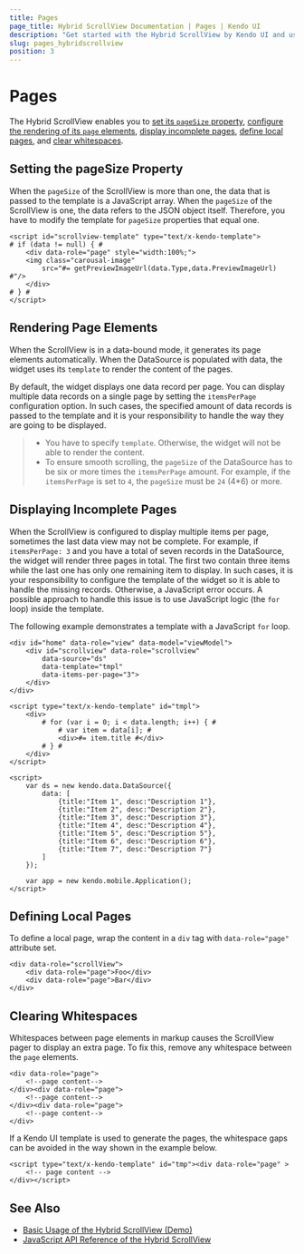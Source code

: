 ```yaml
---
title: Pages
page_title: Hybrid ScrollView Documentation | Pages | Kendo UI
description: "Get started with the Hybrid ScrollView by Kendo UI and use its page and page size options."
slug: pages_hybridscrollview
position: 3
---
```


# Pages

The Hybrid ScrollView enables you to [set its `pageSize` property](#setting-the-pagesize-property), [configure the rendering of its `page` elements](#rendering-page-elements), [display incomplete pages](#displaying-incomplete-pages), [define local pages](#defining-local-pages), and [clear whitespaces](#clearing-whitespaces).

## Setting the pageSize Property

When the `pageSize` of the ScrollView is more than one, the data that is passed to the template is a JavaScript array. When the `pageSize` of the ScrollView is one, the data refers to the JSON object itself. Therefore, you have to modify the template for `pageSize` properties that equal one.

    <script id="scrollview-template" type="text/x-kendo-template">
    # if (data != null) { #
        <div data-role="page" style="width:100%;">
        <img class="carousal-image"
            src="#= getPreviewImageUrl(data.Type,data.PreviewImageUrl) #"/>
        </div>
    # } #
    </script>

## Rendering Page Elements

When the ScrollView is in a data-bound mode, it generates its page elements automatically. When the DataSource is populated with data, the widget uses its `template` to render the content of the pages.

By default, the widget displays one data record per page. You can display multiple data records on a single page by setting the `itemsPerPage` configuration option. In such cases, the specified amount of data records is passed to the template and it is your responsibility to handle the way they are going to be displayed.

> * You have to specify `template`. Otherwise, the widget will not be able to render the content.
> * To ensure smooth scrolling, the `pageSize` of the DataSource has to be six or more times the `itemsPerPage` amount. For example, if the `itemsPerPage` is set to `4`, the `pageSize` must be `24` (4*6) or more.

## Displaying Incomplete Pages

When the ScrollView is configured to display multiple items per page, sometimes the last data view may not be complete. For example, if `itemsPerPage: 3` and you have a total of seven records in the DataSource, the widget will render three pages in total. The first two contain three items while the last one has only one remaining item to display. In such cases, it is your responsibility to configure the template of the widget so it is able to handle the missing records. Otherwise, a JavaScript error occurs. A possible approach to handle this issue is to use JavaScript logic (the `for` loop) inside the template.

The following example demonstrates a template with a JavaScript `for` loop.

    <div id="home" data-role="view" data-model="viewModel">
        <div id="scrollview" data-role="scrollview"
            data-source="ds"
            data-template="tmpl"
            data-items-per-page="3">
        </div>
    </div>

    <script type="text/x-kendo-template" id="tmpl">
        <div>
            # for (var i = 0; i < data.length; i++) { #
                # var item = data[i]; #
                <div>#= item.title #</div>
            # } #
        </div>
    </script>

    <script>
        var ds = new kendo.data.DataSource({
            data: [
                {title:"Item 1", desc:"Description 1"},
                {title:"Item 2", desc:"Description 2"},
                {title:"Item 3", desc:"Description 3"},
                {title:"Item 4", desc:"Description 4"},
                {title:"Item 5", desc:"Description 5"},
                {title:"Item 6", desc:"Description 6"},
                {title:"Item 7", desc:"Description 7"}
            ]
        });

        var app = new kendo.mobile.Application();
    </script>

## Defining Local Pages

To define a local page, wrap the content in a `div` tag with `data-role="page"` attribute set.

    <div data-role="scrollView">
        <div data-role="page">Foo</div>
        <div data-role="page">Bar</div>
    </div>

## Clearing Whitespaces

Whitespaces between page elements in markup causes the ScrollView pager to display an extra page. To fix this, remove any whitespace between the `page` elements.

    <div data-role="page">
        <!--page content-->
    </div><div data-role="page">
        <!--page content-->
    </div><div data-role="page">
        <!--page content-->
    </div>

If a Kendo UI template is used to generate the pages, the whitespace gaps can be avoided in the way shown in the example below.

    <script type="text/x-kendo-template" id="tmp"><div data-role="page" >
        <!-- page content -->
    </div></script>

## See Also

* [Basic Usage of the Hybrid ScrollView (Demo)](https://demos.telerik.com/kendo-ui/m/index#mobile-scrollview/mobile)
* [JavaScript API Reference of the Hybrid ScrollView](/api/javascript/mobile/ui/scrollview)
